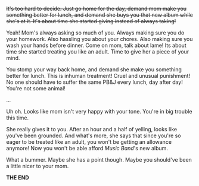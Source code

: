 ~~It's too hard to decide. Just go home for the day, demand mom make you something better for lunch, and demand she buys you that new album while she's at it. It's about time she started giving instead of always taking!~~

Yeah! Mom's always asking so much of you. Always making sure you do your homework. Also hassling you about your chores. Also making sure you wash your hands before dinner. Come on mom, talk about lame! Its about time she started treating you like an adult. Time to give her a piece of your mind.

You stomp your way back home, and demand she make you something better for lunch. This is inhuman treatment! Cruel and unusual punishment! No one should have to suffer the same PB&J every lunch, day after day! You're not some animal!

...

Uh oh. Looks like mom isn't very happy with your tone. You're in big trouble this time.

She really gives it to you. After an hour and a half of yelling, looks like you've been grounded. And what's more, she says that since you're so eager to be treated like an adult, you won't be getting an allowance anymore! Now you won't be able afford *Music Band*'s new album.

What a bummer. Maybe she has a point though. Maybe you should've been a little nicer to your mom.

**THE END**
